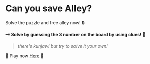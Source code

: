 # Can you save Alley?

Solve the puzzle and free alley now! 🔒

🗝 **Solve by guessing the 3 number on the board by using clues!** 🔑

> *there's kunjaw! but try to solve it your own!*

📌 Play now [Here](https://aliabdurrazzak.github.io/save-alley/) 🔢
